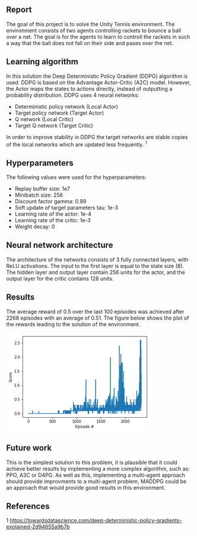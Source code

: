 ## Report

The goal of this project is to solve the Unity Tennis environment. The environment consists of two agents controlling rackets to bounce a ball over a net. The goal is for the agents to learn to controll the rackets in such a way that the ball does not fall on their side and pases over the net.

## Learning algorithm
In this solution the Deep Deterministic Policy Gradient (DDPG) algorithm is used. DDPG is based on the Advantage Actor-Critic (A2C) model. However, the Actor maps the states to actions directly, instead of outputting a probability distribution. DDPG uses 4 neural networks: 
* Deterministic policy network (Local Actor)
* Target policy network (Target Actor)
* Q network (Local Critic)
* Target Q network (Target Critic)

In order to improve stability in DDPG the target networks are stable copies of the local networks which are updated less frequently. <sup>1</sup>

## Hyperparameters
The following values were used for the hyperparameters:
* Replay buffer size: 1e7
* Minibatch size: 256
* Discount factor gamma: 0.99
* Soft update of target parameters tau: 1e-3
* Learning rate of the actor: 1e-4
* Learning rate of the critic: 1e-3
* Weight decay: 0

## Neural network architecture
The architecture of the networks consists of 3 fully connected layers, with ReLU activations. The input to the first layer is equal to the state size (8). The hidden layer and output layer contain 256 units for the actor, and the output layer for the critic contains 128 units.


## Results
The average reward of 0.5 over the last 100 episodes was achieved after 2268 episodes with an average of 0.51. The figure below shows the plot of the rewards leading to the solution of the environment.

![](scores.png)

## Future work
This is the simplest solution to this problem, it is plausible that it could achieve better results by implementing a more complex algorithm, such as: PPO, A3C or D4PG. As well as this, implementing a multi-agent approach should provide improvments to a multi-agent problem, MADDPG could be an approach that would provide good results in this environment.

## References
1 https://towardsdatascience.com/deep-deterministic-policy-gradients-explained-2d94655a9b7b


